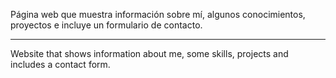 Página web que muestra información sobre mí, algunos conocimientos, proyectos e incluye un formulario de contacto. 

-------------------------------------------------------------------------

Website that shows information about me, some skills, projects and includes a contact form.
